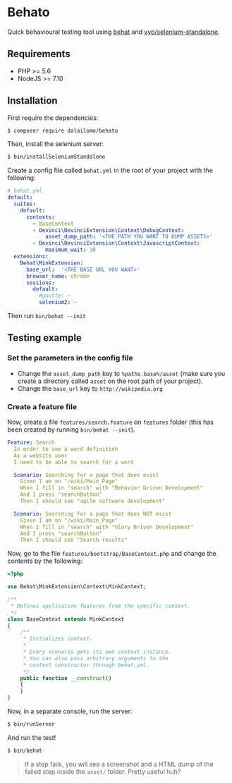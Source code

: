 # Behato

Quick behavioural testing tool using [behat](http://behat.org/en/latest/) and [vvo/selenium-standalone](https://github.com/vvo/selenium-standalone).

## Requirements

- PHP >= 5.6
- NodeJS >= 7.10

## Installation

First require the dependencies: 

```bash
$ composer require dalailomo/behato
```

Then, install the selenium server:

```bash
$ bin/installSeleniumStandalone
```

Create a config file called `behat.yml` in the root of your project with the following:

```yaml
# behat.yml
default:
  suites:
    default:
      contexts:
        - BaseContext
        - Devinci\DevinciExtension\Context\DebugContext:
            asset_dump_path: '<THE PATH YOU WANT TO DUMP ASSETS>'
        - Devinci\DevinciExtension\Context\JavascriptContext:
            maximum_wait: 30
  extensions:
    Behat\MinkExtension:
      base_url:  '<THE BASE URL YOU WANT>'
      browser_name: chrome
      sessions:
        default:
          #goutte: ~
          selenium2: ~
```

Then run `bin/behat --init`

## Testing example

### Set the parameters in the config file
- Change the `asset_dump_path` key to `%paths.base%/asset` (make sure you create a directory called `asset` on the root path of your project).
- Change the `base_url` key to `http://wikipedia.org`

### Create a feature file

Now, create a file `features/search.feature` on `features` folder (this has been created by running `bin/behat --init`).

```yaml
Feature: Search
  In order to see a word definition
  As a website user
  I need to be able to search for a word

  Scenario: Searching for a page that does exist
    Given I am on "/wiki/Main_Page"
    When I fill in "search" with "Behavior Driven Development"
    And I press "searchButton"
    Then I should see "agile software development"

  Scenario: Searching for a page that does NOT exist
    Given I am on "/wiki/Main_Page"
    When I fill in "search" with "Glory Driven Development"
    And I press "searchButton"
    Then I should see "Search results"
```

Now, go to the file `features/bootstrap/BaseContext.php` and change the contents by the following:

```php
<?php

use Behat\MinkExtension\Context\MinkContext;

/**
 * Defines application features from the specific context.
 */
class BaseContext extends MinkContext
{
    /**
     * Initializes context.
     *
     * Every scenario gets its own context instance.
     * You can also pass arbitrary arguments to the
     * context constructor through behat.yml.
     */
    public function __construct()
    {
    }
}
```

Now, in a separate console, run the server:

```bash
$ bin/runServer
```

And run the test!

```bash
$ bin/behat
```

> If a step fails, you will see a screenshot and a HTML dump of the failed step inside the `asset/` folder. Pretty useful huh?
